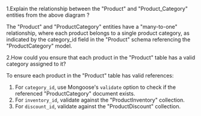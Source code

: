 
1.Explain the relationship between the "Product" and "Product_Category" entities from the above diagram ?

The "Product" and "ProductCategory" entities have a "many-to-one" relationship, where each product belongs to a single product category, as indicated by the category_id field in the "Product" schema referencing the "ProductCategory" model.


2.How could you ensure that each product in the "Product" table has a valid category assigned to it?

To ensure each product in the "Product" table has valid references:
1. For `category_id`, use Mongoose's `validate` option to check if the referenced "ProductCategory" document exists.
2. For `inventory_id`, validate against the "ProductInventory" collection.
3. For `discount_id`, validate against the "ProductDiscount" collection.
